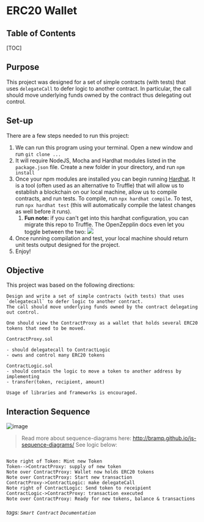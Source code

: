 ERC20 Wallet 
===

## Table of Contents

[TOC]


## Purpose

This project was designed for a set of simple contracts (with tests) that uses `delegateCall` to defer logic to another contract. In particular, the call should move underlying funds owned by the contract thus delegating out control. 


## Set-up

There are a few steps needed to run this project:

1. We can run this program using your terminal. Open a new window and run `git clone ...`
1. It will require NodeJS, Mocha and Hardhat modules listed in the `package.json` file. Create a new folder in your directory, and run `npm install`
1.  Once your npm modules are installed you can begin running [Hardhat](https://hardhat.org/). It is a tool (often used as an alternative to Truffle) that will allow us to establish a blockchain on our local machine, allow us to compile contracts, and run tests. To compile, run `npx hardhat compile`. To test, run `npx hardhat test` (this will automatically compile the latest changes as well before it runs).
    1.  **Fun note:** if you can't get into this hardhat configuration, you can migrate this repo to Truffle. The OpenZepplin docs even let you toggle between the two:
    ![](https://i.imgur.com/2CpnC3r.png)
3.  Once running compilation and test, your local machine should return unit tests output designed for the project. 
5.  Enjoy!

Objective
---
This project was based on the following directions:

```
Design and write a set of simple contracts (with tests) that uses `delegatecall` to defer logic to another contract.
The call should move underlying funds owned by the contract delegating out control.

One should view the ContractProxy as a wallet that holds several ERC20 tokens that need to be moved.

ContractProxy.sol

- should delegatecall to ContractLogic
- owns and control many ERC20 tokens

ContractLogic.sol
- should contain the logic to move a token to another address by implementing
- transfer(token, recipient, amount)

Usage of libraries and frameworks is encouraged.
```
Interaction Sequence
---
![image](https://user-images.githubusercontent.com/8483531/114319311-ef1cee80-9ade-11eb-9cb7-f4ed40077192.png)

> Read more about sequence-diagrams here: http://bramp.github.io/js-sequence-diagrams/
> See logic below:
```sequence

Note right of Token: Mint new Token
Token-->ContractProxy: supply of new token
Note over ContractProxy: Wallet now holds ERC20 tokens
Note over ContractProxy: Start new transaction
ContractProxy->ContractLogic: make delegateCall 
Note right of ContractLogic: Send token to receipient
ContractLogic->ContractProxy: transaction executed
Note over ContractProxy: Ready for new tokens, balance & transactions
```


###### tags: `Smart Contract` `Documentation`
